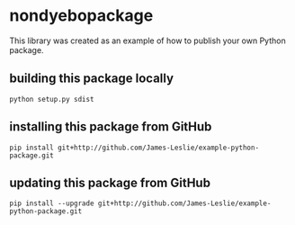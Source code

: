 # nondyebopackage
This library was created as an example of how to publish your own Python package.

## building this package locally
`python setup.py sdist`

## installing this package from GitHub
`pip install git+http://github.com/James-Leslie/example-python-package.git`

## updating this package from GitHub
`pip install --upgrade git+http://github.com/James-Leslie/example-python-package.git`
